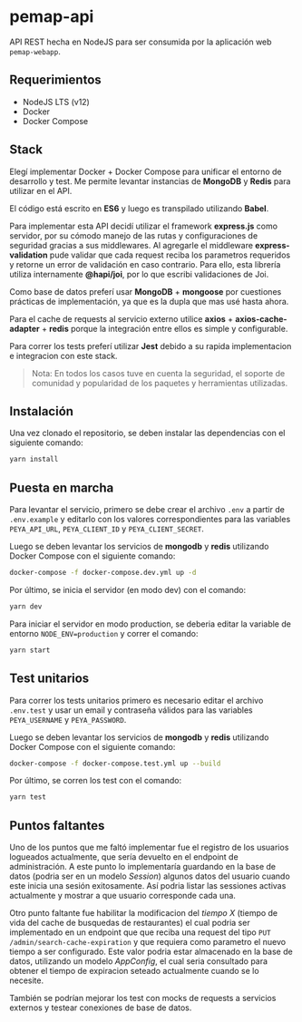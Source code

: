 # pemap-api

API REST hecha en NodeJS para ser consumida por la aplicación web `pemap-webapp`.

## Requerimientos

- NodeJS LTS (v12)
- Docker
- Docker Compose

## Stack

Elegí implementar Docker + Docker Compose para unificar el entorno de desarrollo y test. Me permite levantar instancias de **MongoDB** y **Redis** para utilizar en el API.

El código está escrito en **ES6** y luego es transpilado utilizando **Babel**.

Para implementar esta API decidí utilizar el framework **express.js** como servidor, por su cómodo manejo de las rutas y configuraciones de seguridad gracias a sus middlewares. Al agregarle el middleware **express-validation** pude validar que cada request reciba los parametros requeridos y retorne un error de validación en caso contrario. Para ello, esta librería utiliza internamente **@hapi/joi**, por lo que escribi validaciones de Joi.

Como base de datos preferí usar **MongoDB** + **mongoose** por cuestiones prácticas de implementación, ya que es la dupla que mas usé hasta ahora.

Para el cache de requests al servicio externo utilice **axios** + **axios-cache-adapter** + **redis** porque la integración entre ellos es simple y configurable.

Para correr los tests preferí utilizar **Jest** debido a su rapida implementacion e integracion con este stack.

> Nota: En todos los casos tuve en cuenta la seguridad, el soporte de comunidad y popularidad de los paquetes y herramientas utilizadas.

## Instalación

Una vez clonado el repositorio, se deben instalar las dependencias con el siguiente comando:

```bash
yarn install
```

## Puesta en marcha

Para levantar el servicio, primero se debe crear el archivo `.env` a partir de `.env.example` y editarlo con los valores correspondientes para las variables `PEYA_API_URL`, `PEYA_CLIENT_ID` y `PEYA_CLIENT_SECRET`.

Luego se deben levantar los servicios de **mongodb** y **redis** utilizando Docker Compose con el siguiente comando:

```bash
docker-compose -f docker-compose.dev.yml up -d
```

Por último, se inicia el servidor (en modo dev) con el comando:

```bash
yarn dev
```

Para iniciar el servidor en modo production, se deberia editar la variable de entorno `NODE_ENV=production` y correr el comando:

```bash
yarn start
```

## Test unitarios

Para correr los tests unitarios primero es necesario editar el archivo `.env.test` y usar un email y contraseña válidos para las variables `PEYA_USERNAME` y `PEYA_PASSWORD`.

Luego se deben levantar los servicios de **mongodb** y **redis** utilizando Docker Compose con el siguiente comando:

```bash
docker-compose -f docker-compose.test.yml up --build
```

Por último, se corren los test con el comando:

```bash
yarn test
```

## Puntos faltantes

Uno de los puntos que me faltó implementar fue el registro de los usuarios logueados actualmente, que sería devuelto en el endpoint de administración. A este punto lo implementaría guardando en la base de datos (podria ser en un modelo _Session_) algunos datos del usuario cuando este inicia una sesión exitosamente. Así podria listar las sessiones activas actualmente y mostrar a que usuario corresponde cada una.

Otro punto faltante fue habilitar la modificacion del _tiempo X_ (tiempo de vida del cache de busquedas de restaurantes) el cual podria ser implementado en un endpoint que que reciba una request del tipo `PUT /admin/search-cache-expiration` y que requiera como parametro el nuevo tiempo a ser configurado. Este valor podria estar almacenado en la base de datos, utilizando un modelo _AppConfig_, el cual seria consultado para obtener el tiempo de expiracion seteado actualmente cuando se lo necesite.

También se podrían mejorar los test con mocks de requests a servicios externos y testear conexiones de base de datos.
